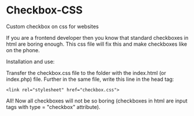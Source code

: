 # Checkbox-CSS
Custom checkbox on css for websites

If you are a frontend developer then you know that standard checkboxes in html are boring enough.
This css file will fix this and make checkboxes like on the phone.

Installation and use:

Transfer the checkbox.css file to the folder with the index.html (or index.php) file.
Further in the same file, write this line in the head tag:

`<link rel="stylesheet" href="checkbox.css">`

All! Now all checkboxes will not be so boring (checkboxes in html are input tags with type = "checkbox" attribute).
